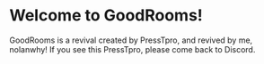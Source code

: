 <h1>Welcome to GoodRooms!</h1>
GoodRooms is a revival created by PressTpro, and revived by me, nolanwhy!
If you see this PressTpro, please come back to Discord.
